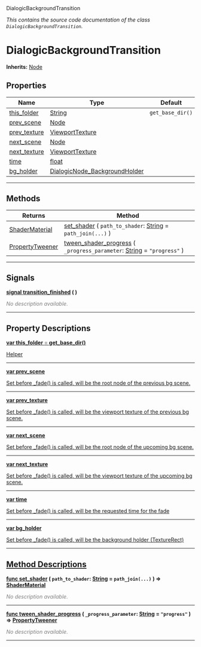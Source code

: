 
<div class="header-banner purple">
<div class="header-label purple">DialogicBackgroundTransition</div>
</div>

*This contains the source code documentation of the class `DialogicBackgroundTransition`.*
        
# DialogicBackgroundTransition
**Inherits:** [Node](https://docs.godotengine.org/en/latest/classes/class_node.html#class-node)


## Properties
Name | Type | Default 
--- | --- | --- 
[<span class="hljs-title">this_folder</span>](#property-this_folder) | [String](https://docs.godotengine.org/en/latest/classes/class_string.html#class-string) |  `get_base_dir()` 
[<span class="hljs-title">prev_scene</span>](#property-prev_scene) | [Node](https://docs.godotengine.org/en/latest/classes/class_node.html#class-node) |   
[<span class="hljs-title">prev_texture</span>](#property-prev_texture) | [ViewportTexture](https://docs.godotengine.org/en/latest/classes/class_viewporttexture.html#class-viewporttexture) |   
[<span class="hljs-title">next_scene</span>](#property-next_scene) | [Node](https://docs.godotengine.org/en/latest/classes/class_node.html#class-node) |   
[<span class="hljs-title">next_texture</span>](#property-next_texture) | [ViewportTexture](https://docs.godotengine.org/en/latest/classes/class_viewporttexture.html#class-viewporttexture) |   
[<span class="hljs-title">time</span>](#property-time) | [float](https://docs.godotengine.org/en/latest/classes/class_float.html#class-float) |   
[<span class="hljs-title">bg_holder</span>](#property-bg_holder) | [DialogicNode_BackgroundHolder](class_dialogicnode_backgroundholder.md) |   
--- 

## Methods
Returns | Method 
--- | --- 
<span class="hljs-attribute">[ShaderMaterial](https://docs.godotengine.org/en/latest/classes/class_shadermaterial.html#class-shadermaterial)</span> | [<span class="hljs-title">set_shader</span>](#method-set_shader) ( `path_to_shader`: [String](https://docs.godotengine.org/en/latest/classes/class_string.html#class-string) = `path_join(...)` ) 
<span class="hljs-attribute">[PropertyTweener](https://docs.godotengine.org/en/latest/classes/class_propertytweener.html#class-propertytweener)</span> | [<span class="hljs-title">tween_shader_progress</span>](#method-tween_shader_progress) ( `_progress_parameter`: [String](https://docs.godotengine.org/en/latest/classes/class_string.html#class-string) = `"progress"` ) 
--- 

## Signals


<a class="header" id="signal-transition_finished" href="#signal-transition_finished">**<span class="hljs-attribute">signal</span> [<span class="hljs-title">transition_finished</span>](#signal-transition_finished) ( )** </a>



 <span style = "color: gray">*No description available.*</span> 

---

## Property Descriptions



<a class="header" id="property-this_folder" href="#property-this_folder">**<span class="hljs-attribute">var</span> <span class="hljs-title">this_folder</span> <span style = "color: gray"> = </span> get_base_dir()** 



Helper

---



<a class="header" id="property-prev_scene" href="#property-prev_scene">**<span class="hljs-attribute">var</span> <span class="hljs-title">prev_scene</span>** 



Set before _fade() is called, will be the root node of the previous bg scene.

---



<a class="header" id="property-prev_texture" href="#property-prev_texture">**<span class="hljs-attribute">var</span> <span class="hljs-title">prev_texture</span>** 



Set before _fade() is called, will be the viewport texture of the previous bg scene.

---



<a class="header" id="property-next_scene" href="#property-next_scene">**<span class="hljs-attribute">var</span> <span class="hljs-title">next_scene</span>** 



Set before _fade() is called, will be the root node of the upcoming bg scene.

---



<a class="header" id="property-next_texture" href="#property-next_texture">**<span class="hljs-attribute">var</span> <span class="hljs-title">next_texture</span>** 



Set before _fade() is called, will be the viewport texture of the upcoming bg scene.

---



<a class="header" id="property-time" href="#property-time">**<span class="hljs-attribute">var</span> <span class="hljs-title">time</span>** 



Set before _fade() is called, will be the requested time for the fade

---



<a class="header" id="property-bg_holder" href="#property-bg_holder">**<span class="hljs-attribute">var</span> <span class="hljs-title">bg_holder</span>** 



Set before _fade() is called, will be the background holder (TextureRect)

---

## Method Descriptions



<a class="header" id="method-set_shader" href="#method-set_shader">**<span class="hljs-attribute">func</span> [<span class="hljs-title">set_shader</span>](#method-set_shader) ( `path_to_shader`: [String](https://docs.godotengine.org/en/latest/classes/class_string.html#class-string) = `path_join(...)` )</a>  ⇒ <span class="hljs-attribute">[ShaderMaterial](https://docs.godotengine.org/en/latest/classes/class_shadermaterial.html#class-shadermaterial)</span>** 



 <span style = "color: gray">*No description available.*</span> 

---



<a class="header" id="method-tween_shader_progress" href="#method-tween_shader_progress">**<span class="hljs-attribute">func</span> [<span class="hljs-title">tween_shader_progress</span>](#method-tween_shader_progress) ( `_progress_parameter`: [String](https://docs.godotengine.org/en/latest/classes/class_string.html#class-string) = `"progress"` )</a>  ⇒ <span class="hljs-attribute">[PropertyTweener](https://docs.godotengine.org/en/latest/classes/class_propertytweener.html#class-propertytweener)</span>** 



 <span style = "color: gray">*No description available.*</span> 

---

